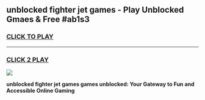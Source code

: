 
## unblocked fighter jet games - Play Unblocked Gmaes & Free #ab1s3
<h3>
<a href="https://news.freeplayer.one?title=unblocked_fighter_jet_games&ref=03M">CLICK TO PLAY</a></h3>
<hr>

<h3>
<a href="https://news.freeplayer.one?title=unblocked_fighter_jet_games&ref=03M">CLICK 2 PLAY</a>
  
</h3>

<a href="https://news.freeplayer.one?title=unblocked_fighter_jet_games&ref=03M"><img src="https://clearcache.store/games.png"></a>


**unblocked fighter jet games games unblocked: Your Gateway to Fun and Accessible Online Gaming**
